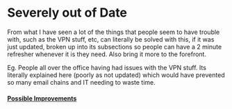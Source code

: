 # Severely out of Date

From what I have seen a lot of the things that people seem to have trouble with, such as the VPN stuff, etc, can literally be solved with this, if it was just updated, broken up into its subsections so people can have a 2 minute refresher whenever it is they need. Also bring it more to the forefront.

Eg. People all over the office having had issues with the VPN stuff. Its literally explained here (poorly as not updated) which would have prevented so many email chains and IT needing to waste time.

#### [Possible Improvements](../Improvements/Severely%20out%20of%20Date%20Improvements.md)